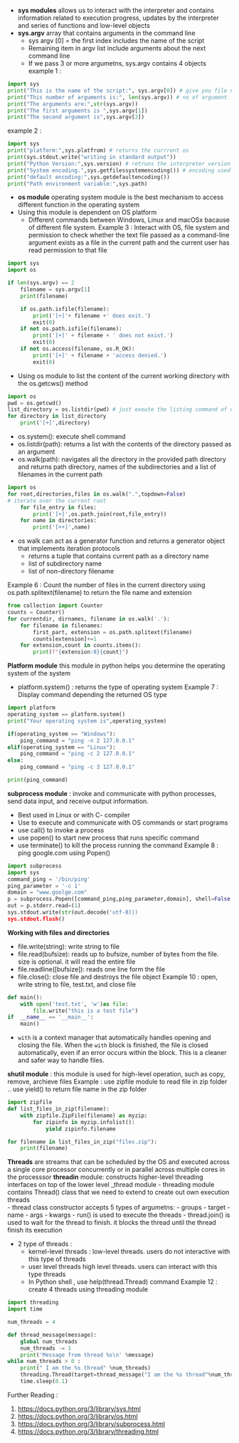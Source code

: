 - **sys modules** allows us to interact with the interpreter and contains information related to execution progress, updates by the interpreter and series of functions and low-level objects
- **sys.argv** array that contains arguments in the command line 
	- sys argv [0] = the first index includes the name of the script 
	- Remaining item in argv list include arguments about the next command line
	- If we pass 3 or more argumetns, sys.argv contains 4 objects
example 1 :
```python
import sys 
print("This is the name of the script:", sys.argv[0]) # give you file name
print("This number of arguments is:", len(sys.argv)) # no of argument 
print("The arguments are:",str(sys.argv))  
print("The first arguments is ",sys.argv[1])
print("The second argument is",sys.argv[2])
```
example 2 :
```python
import sys
print("platform:",sys.platfrom) # returns the currrent os 
print(sys.stdout.write("writing in standard output")) 
print("Python Version:",sys.version) # retruns the interpreter version 
print("System encoding.",sys.getfilessystemencoding()) # encoding used by system
print("default encoding:",sys.getdefaultencoding())
print("Path environment variable:",sys.path)
```

- **os module** operating system module is the best mechanism to access different function in the operating system
- Using this module is dependent on OS platform
	- Different commands between Windows, Linux and macOSx bacause of different file system.
Example 3 : Interact with OS, file system and permission to check whether the text file passed as a command-line argument exists as a file in the current path and the current user has read permission to that file 
```python
import sys
import os 

if len(sys.argv) == 2
	filename = sys.argv[1]
	print(filename)

	if os.path.isfile(filename):
		print('[+]'+ filename +' does exit.')
		exit(0)
	if not os.path.isfile(filename):
		print('[+]' + filename + ' does not exist.')
		exit(0)
	if not os.access(filename, os.R_OK):
		print('[+]' + filename + 'access denied.')
		exit(0)
```

- Using os module to list the content of the current working directory with the os.getcws() method 
```python
import os 
pwd = os.getcwd()
list_directory = os.listdir(pwd) # just exeute the listing command of os 
for directory in list_directory
	print('[+]',directory)
```
- os.system(): execute shell command 
- os.listdir(path): returns a list with the contents of the directory passed as an argument
- os.walk(path): navigates all the directory in the provided path directory and returns path directory, names of the subdirectories and a list of filenames in the current path 
```python
import os
for root,directories,files in os.walk(".",topdown=False)
# iterate over the current root 
	for file_entry in files:
		print('[+]',os.path.join(root,file_entry))
	for name in directories:
		print('[++]',name)
```
- os walk can act as a generator function and returns a generator object that implements iteration protocols 
	- returns a tuple that contains current path as a directory name 
	- list of subdirectory name
	- list of non-directory filename

Example 6 : Count the number of files in the current directory using os.path.splitext(filename) to return the file name and extension 
```python
from collection import Counter
counts = Counter()
for currentdir, dirnames, filename in os.walk('.'):
	for filename in filenames:
		first_part, extension = os.path.splitext(filename)
		counts[extension]+=1
	for extension,count in counts.items():
		print(f"{extension:8}{count}")
```

**Platform module** this module in python helps you determine the operating system of the system 
- platform.system() : returns the type of operating system
Example 7 : Display command depending the returned OS type
```python
import platform 
operating_system == platform.system()
print("Your operating system is",operating_system)

if(operating_system == "Windows"):
	ping_command = "ping -n 2 127.0.0.1"
elif(operating_system == "Linux"):
	ping_command = "ping -c 2 127.0.0.1"
else:
	ping_command = "ping -c 3 127.0.0.1"

print(ping_command)
```

**subprocess module** : invoke and communicate with python processes, send data input, and receive output information. 
- Best used in Linux or with C- compiler
- Use to execute and communicate with OS commands or start programs 
- use call() to invoke a process 
- use popen() to start new process that runs specific command
- use terminate() to kill the process running the command
Example 8 : ping google.com using Popen()
```python
import subprocess 
import sys
command_ping = '/bin/ping'
ping_parameter = '-c 1'
domain = "www.goolge.com"
p = subprocess.Popen([command_ping,ping_parameter,domain], shell=False, stderr=subprocess.PIPE)
out = p.stderr.read=(1)
sys.stdout.write(str(out.decode('utf-8)))
sys.stdout.flush()
```

 **Working with files and directories** 
 - file.write(string): write string to file
 - file.read(bufsize): reads up to bufsize, number of bytes from the file. size is optional. it will read the entire file
 - file.readline([bufsize]): reads one line form the file
 - file.close(): close file and destroys the file object 
Example 10 : open, write string to file, test.txt, and close file
```python 
def main():
	with open('test.txt', 'w')as file:
		file.write("this is a test file")
if  __name__ == '__main__':
	main()
```
- `with` is a context manager that automatically handles opening and closing the file. When the `with` block is finished, the file is closed automatically, even if an error occurs within the block. This is a cleaner and safer way to handle files.


**shutil module** : this module is used for high-level operation, such as copy, remove, archieve files
Example : use zipfile module to read file in zip folder .. use yield() to return file name in the zip folder 
```python
import zipfile
def list_files_in_zip(filename):
	with zipfile.ZipFile(filename) as myzip:
		for zipinfo in myzip.infolist():
			yield zipinfo.filename

for filename in list_files_in_zip("files.zip"):
	print(filename)

```

**Threads** are streams that can be scheduled by the OS and executed across a single core processor concurrently or in parallel across multiple cores in the processsor
**threadin** module: constructs higher-level threading interfaces on top of the lower level \_thread module
	- threading module contains Thread() class that we need to extend to create out own execution threads \
		- thread class constructor accepts 5 types of argumetns:
			- groups 
			- target
			- name
			- args
			- kwargs
		- run() is used to execute the threads 
		- thread.join() is used to wait for the thread to finish. it blocks the thread until the thread finish its execution 
- 2 type of threads : 
	- kernel-level threads : low-level threads. users do not interactive with this type of threads 
	- user level threads high level threads. users can interact with this type threads 
	- In Python shell , use help(thread.Thread) command
Example 12 : create 4 threads using threading module 
```python
import threading
import time

num_threads = 4 

def thread_message(message):
	global num_threads
	num_threads -= 1
	print('Message from thread %s\n' %message)
while num_threads > 0 :
	print(" I am the %s thread" %num_threads)
	threading.Thread(target=thread_message("I am the %s thread"%num_threads)).start()
	time.sleep(0.1)
```


Further Reading :
1. https://docs.python.org/3/library/sys.html
2. https://docs.python.org/3/library/os.html
3. https://docs.python.org/3/library/subprocess.html
4. https://docs.python.org/3/library/threading.html
